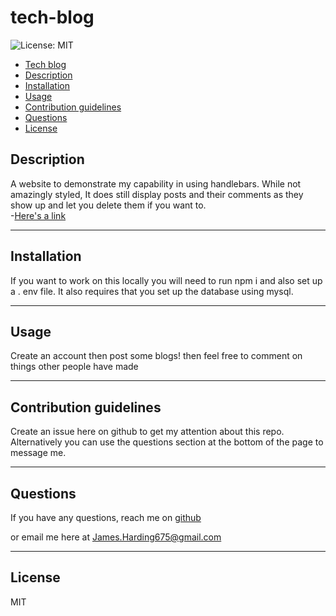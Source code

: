 # tech-blog

![License: MIT](https://img.shields.io/badge/license-MIT-blue)

  - [Tech blog](#tech-blog)
  - [Description](#description)
  - [Installation](#installation)
  - [Usage](#usage)
  - [Contribution guidelines](#contribution-guidelines)
  - [Questions](#questions)
  - [License](#license)

## Description

A website to demonstrate my capability in using handlebars. While not amazingly styled, It does still display posts and their comments as they show up and let you delete them if you want to.  
-[Here's a link](https://jbh-tech-blog.herokuapp.com/)

---

## Installation

If you want to work on this locally you will need to run npm i and also set up a . env file. It also requires that you set up the database using mysql.

---

## Usage

Create an account then post some blogs! then feel  free to comment on things other people have made

---

## Contribution guidelines

Create an issue here on github to get my attention about this repo. Alternatively you can use the questions section at the bottom of the page to message me.

---

## Questions

If you have any questions, reach me on [github](https://github.com/JaHa675)

or email me here at James.Harding675@gmail.com

---

## License

MIT
